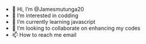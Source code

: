 - 👋 Hi, I’m @Jamesmutunga20
- 👀 I’m interested in codding
- 🌱 I’m currently learning javascript
- 💞️ I’m looking to collaborate on enhancing my codes
- 📫 How to reach me email

<!---
Jamesmutunga20/Jamesmutunga20 is a ✨ special ✨ repository because its `README.md` (this file) appears on your GitHub profile.
You can click the Preview link to take a look at your changes.
--->
